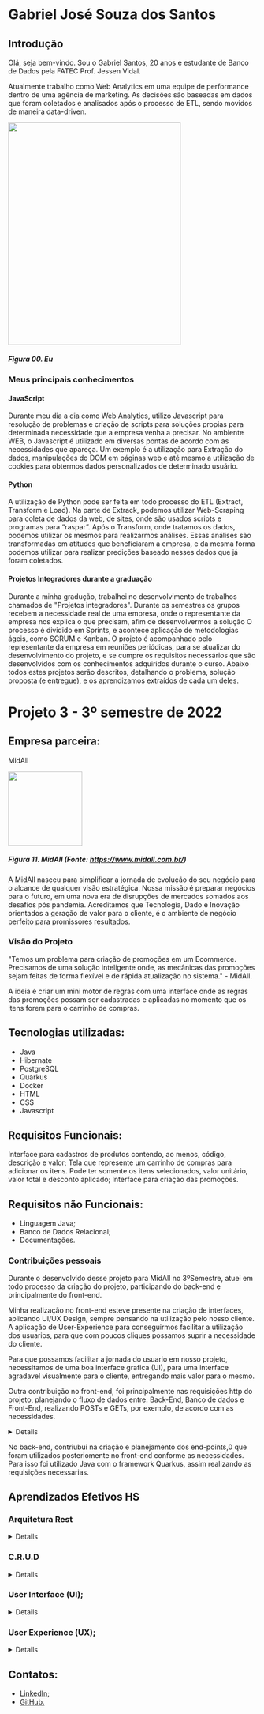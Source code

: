 # Gabriel José Souza dos Santos

## Introdução

Olá, seja bem-vindo. Sou o Gabriel Santos, 20 anos e estudante de Banco de Dados pela FATEC Prof. Jessen Vidal. 

Atualmente trabalho como Web Analytics em uma equipe de performance dentro de uma agência de marketing. As decisões são baseadas em dados que foram coletados e analisados após o processo de ETL, sendo movidos de maneira data-driven.<br/>

<img src="https://user-images.githubusercontent.com/48994698/190278536-70fb9cac-daac-4ac2-ae46-cbdba49da90b.jpg" height="450" width="350"/>


##### *Figura 00. Eu*

### Meus principais conhecimentos

#### JavaScript
Durante meu dia a dia como Web Analytics, utilizo Javascript para resolução de problemas e criação de scripts para soluções propias para determinada necessidade que a empresa venha a precisar. No ambiente WEB, o Javascript é utilizado em diversas pontas de acordo com as necessidades que apareça. Um exemplo é a utilização para Extração do dados, manipulações do DOM em páginas web e até mesmo a utilização de cookies para obtermos dados personalizados de determinado usuário.

#### Python
A utilização de Python pode ser feita em todo processo do ETL (Extract, Transform e Load). Na parte de Extrack, podemos utilizar Web-Scraping para coleta de dados da web, de sites, onde são usados scripts e programas para “raspar”. Após o Transform, onde tratamos os dados, podemos utilizar os mesmos para realizarmos análises. Essas análises são transformadas em atitudes que beneficiaram a empresa, e da mesma forma podemos utilizar para realizar predições baseado nesses dados que já foram coletados.

#### Projetos Integradores durante a graduação 
Durante a minha gradução, trabalhei no desenvolvimento de trabalhos chamados de "Projetos integradores". Durante os semestres os grupos recebem a necessidade real de uma empresa, onde o representante da empresa nos explica o que precisam, afim de desenvolvermos a solução
O processo é dividido em Sprints, e acontece aplicação de metodologias ágeis, como SCRUM e Kanban.
O projeto é acompanhado pelo representante da empresa em reuniões periódicas, para se atualizar do desenvolvimento do projeto, e se cumpre os requisitos necessários que são desenvolvidos com os conhecimentos adquiridos durante o curso. Abaixo todos estes projetos serão descritos, detalhando o problema, solução proposta (e entregue), e os aprendizamos extraídos de cada um deles.


# Projeto 3 - 3º semestre de 2022
## Empresa parceira:
MidAll

<img src="https://user-images.githubusercontent.com/80851038/163725778-498ec2e9-e8eb-45cf-a586-848e5bb1dd97.png" height="150"/>

##### *Figura 11. MidAll (Fonte: https://www.midall.com.br/)*

A MidAll nasceu para simplificar a jornada de evolução do seu negócio para o alcance de qualquer visão estratégica. Nossa missão é preparar negócios para o futuro,  em uma nova era de disrupções de mercados somados aos desafios pós pandemia. Acreditamos que Tecnologia, Dado e Inovação orientados a geração de valor para o cliente, é o ambiente de negócio perfeito para promissores resultados.

### Visão do Projeto

"Temos um problema para criação de promoções em um Ecommerce. Precisamos de uma solução inteligente onde, as mecânicas das promoções sejam feitas de forma flexível e de rápida atualização no sistema." - MidAll.

A ideia é criar um mini motor de regras com uma interface onde as regras das promoções possam ser cadastradas e aplicadas no momento que os itens forem para o carrinho de compras.


## Tecnologias utilizadas:
- Java <br/>
- Hibernate <br/>
- PostgreSQL <br/>
- Quarkus <br/>
- Docker <br/>
- HTML <br/>
- CSS <br/>
- Javascript <br/>

## Requisitos Funcionais:
Interface para cadastros de produtos contendo, ao menos, código, descrição e valor;
Tela que represente um carrinho de compras para adicionar os itens. Pode ter somente os itens selecionados, valor unitário, valor total e desconto aplicado;
Interface para criação das promoções.

## Requisitos não Funcionais:
- Linguagem Java;
- Banco de Dados Relacional;
- Documentações.

### Contribuições pessoais
Durante o desenvolvido desse projeto para MidAll no 3ºSemestre, atuei em todo processo da criação do projeto, participando do back-end e principalmente do front-end.

Minha realização no front-end esteve presente na criação de interfaces, aplicando UI/UX Design, sempre pensando na utilização pelo nosso cliente. A aplicação de User-Experience para conseguirmos facilitar a utilização dos usuarios, para que com poucos cliques possamos suprir a necessidade do cliente. 

Para que possamos facilitar a jornada do usuario em nosso projeto, necessitamos de uma boa interface grafica (UI), para uma interface agradavel visualmente para o cliente, entregando mais valor para o mesmo. 

Outra contribuição no front-end, foi principalmente nas requisições http do projeto, planejando o fluxo de dados entre: Back-End, Banco de dados e Front-End, realizando POSTs e GETs, por exemplo, de acordo com as necessidades. <br>
  <details>
    <img src="https://user-images.githubusercontent.com/48994698/204924576-95362135-d8fe-40b5-ad44-5235263f6fbd.png" alt="UX Design - Exemplo" width="600"    height="400"> <br>
    - No exemplo acima, foi utilizado AJAX para realizar o POST. Citando algum dos pontos mais importantes para essa Requisição POST, começando pela URL do EndPoint que será enviado o POST. O Endpoint é uma forma de comunicação, um nó de rede de comunicação. É uma interface exposta por uma parte comunicante ou por um canal de comunicaçã
  </details>

No back-end, contriubui na criação e planejamento dos end-points,0 que foram utilizados posteriomente no front-end conforme as necessidades. Para isso foi utilizado Java com o framework Quarkus, assim realizando as requisições necessarias. 

## Aprendizados Efetivos HS

### Arquitetura Rest<br>
<details>
  A arquitetura REST permite realizar a comunicação, a mesma realiza e estabelece uma conexão TCP/IP com o servidor de destino, e envia uma requisição GET HTTP, com o endereço buscado. Sendo assim podemos trabalhar com requisições HTTP;
</details>

### C.R.U.D<br>
<details>
   **Create:** Trata-se do conceito de criação, registro ou cadastro de informações e dados; <p> 
   **Read:** É o ato de consultar os dados em determinado end-points;<p>
   **Update:** Update é aplicado quando você, que é dono dos dados ou tem permissão para editá-los, atualiza as informações que julgar necessárias;<p>
   **Delete:** Trata-se de uma ação de remoção de dados a partir do operador do sistema;<p>
 </details>

### User Interface (UI);<br>
<details>
 **UI**, cuida da parte em que o usuário interage com um site (no caso do designda pagina), layout. O UI, ou User Interface, é um termo comumente utilizado para explicar como serão feitas as interações entre pessoas e softwares ou aplicativos. A escolha de um botão ou até mesmo a posição do mesmo, influencia totalmente na utilização do usuario e sua fluidez 
 </details>

### User Experience (UX);<br>
<details>
   **UX**, trata-se do cuidado com a Experiencia do Usuario na plataforma, no caso a aplicação WEB. Com isso, pensamos na melhor forma do nosso usuario cliente utilizar nossa aplicação, que no final das contas é um produto para o mesmo. No cas, utilizando boas praticas de UX, vamos olhar para nossa aplicação de maneira que podemos simplificar seu uso. O usuario deve tomar o menor numero de ações possiveis para alcançar determinado objetivo <br><br>
  
  <img src="https://user-images.githubusercontent.com/48994698/204919725-c4b8a70e-98fb-4cde-b002-a8fe24720866.png" alt="UX Design - Exemplo" width="600" height="400"> <br><br>
    - Na imagem acima podemos utilizar como exemplo para citar as boas pratica de UX-Design. Neste caso, podemos buscar a facilitação no percurso que o usuario percorre até chegar no seu objetivo. Quanto menos botões e redirecionamentos o usuário tiver que passar, mais facil chegará no objetivo. Boas praticas de UX-Design tambem são: <br>
 <b> 1) </b> Testes <br>
 <b> 2) </b> Mobile First <br> 
 <b> 3) </b> Performance <br> 
 <b> 5) </b> Cores <br>
  
</details>

## Contatos:

- [LinkedIn;](https://www.linkedin.com/in/gabriel-santos-87922b170/)
- [GitHub.](https://github.com/gabrieljssantos) 
